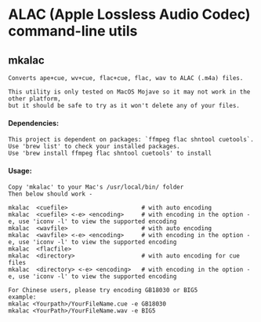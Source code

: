 # ALAC (Apple Lossless Audio Codec) command-line utils

## mkalac

	Converts ape+cue, wv+cue, flac+cue, flac, wav to ALAC (.m4a) files.

	This utility is only tested on MacOS Mojave so it may not work in the other platform, 
	but it should be safe to try as it won't delete any of your files.

#### Dependencies:
	This project is dependent on packages: `ffmpeg flac shntool cuetools`.
	Use 'brew list' to check your installed packages.
	Use 'brew install ffmpeg flac shntool cuetools' to install
	

#### Usage:


	Copy 'mkalac' to your Mac's /usr/local⁩/⁨bin/ folder⁩
	Then below should work - 
	
	mkalac  <cuefile>                     # with auto encoding
	mkalac  <cuefile> <-e> <encoding>     # with encoding in the option -e, use 'iconv -l' to view the supported encoding
	mkalac  <wavfile>                     # with auto encoding
	mkalac  <wavfile> <-e> <encoding>     # with encoding in the option -e, use 'iconv -l' to view the supported encoding
	mkalac  <flacfile>
	mkalac  <directory>                   # with auto encoding for cue files
	mkalac  <directory> <-e> <encoding>   # with encoding in the option -e, use 'iconv -l' to view the supported encoding
	
	For Chinese users, please try encoding GB18030 or BIG5
	example:
	mkalac <Yourpath>/YourFileName.cue -e GB18030
	mkalac <YourPath>/YourFileName.wav -e BIG5
